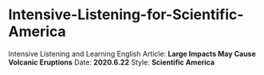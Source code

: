 
# Intensive-Listening-for-Scientific-America
Intensive Listening and Learning English
Article: **Large Impacts May Cause Volcanic Eruptions** Date: **2020.6.22** Style: **Scientific America** 
